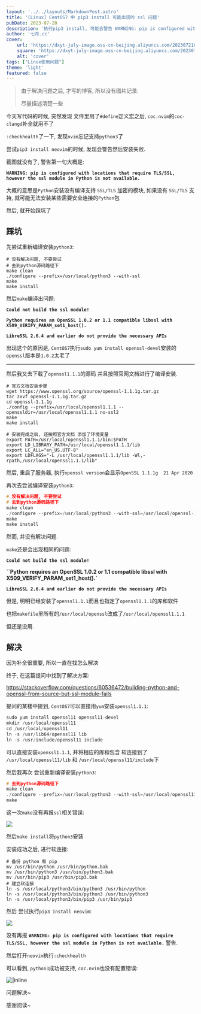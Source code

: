 ```yaml
---
layout: '../../layouts/MarkdownPost.astro'
title: '[Linux] CentOS7 中 pip3 install 可能出现的 ssl 问题'
pubDate: 2023-07-20
description: '执行pip3 install, 可能会警告 WARNING: pip is configured with locations that require TLS/SSL, however the ssl module in Python is not available.'
author: '七月.cc'
cover:
    url: 'https://dxyt-july-image.oss-cn-beijing.aliyuncs.com/202307210054736.png'
    square: 'https://dxyt-july-image.oss-cn-beijing.aliyuncs.com/202307210054736.png'
    alt: 'cover'
tags: ["Linux使用问题"]
theme: 'light'
featured: false
---
```


> 由于解决问题之后, 才写的博客, 所以没有图片记录.
>
> 尽量描述清楚一些

今天写代码的时候, 突然发现 文件里用了`#define`定义宏之后, `coc.nvim`的`coc-clangd`补全就用不了

`:checkhealth`了一下, 发现`nvim`忘记支持`python3`了

尝试`pip3 install neovim`的时候, 发现会警告然后安装失败.

截图就没有了, 警告第一句大概是:

**`WARNING: pip is configured with locations that require TLS/SSL, however the ssl module in Python is not available.`**

大概的意思是`Python`安装没有编译支持 `SSL/TLS` 加密的模块, 如果没有 `SSL/TLS` 支持, 就可能无法安装某些需要安全连接的`Python`包

然后, 就开始踩坑了

## 踩坑

先尝试重新编译安装`python3`:

```shell
# 没有解决问题, 不要尝试
# 去到python源码路径下 
make clean
./configure --prefix=/usr/local/python3 --with-ssl
make
make install
```

然后`make`编译出问题:

**`Could not build the ssl module!`**

**`Python requires an OpenSSL 1.0.2 or 1.1 compatible libssl with X509_VERIFY_PARAM_set1_host().`**

**`LibreSSL 2.6.4 and earlier do not provide the necessary APIs`**

出现这个的原因是, `CentOS7`执行`sudo yum install openssl-devel`安装的`openssl`版本是`1.0.2`太老了

---

然后我又去下载了`openssl1.1.1`的源码 并且按照官网文档进行了编译安装.

```shell
# 官方文档安装步骤
wget https://www.openssl.org/source/openssl-1.1.1g.tar.gz
tar zxvf openssl-1.1.1g.tar.gz
cd openssl-1.1.1g
./config --prefix=/usr/local/openssl1.1.1 --openssldir=/usr/local/openssl1.1.1 no-ssl2
make
make install

# 安装完成之后, 还按照官方文档 添加了环境变量
export PATH=/usr/local/openssl1.1.1/bin:$PATH
export LD_LIBRARY_PATH=/usr/local/openssl1.1.1/lib
export LC_ALL="en_US.UTF-8"
export LDFLAGS="-L /usr/local/openssl1.1.1/lib -Wl,-rpath,/usr/local/openssl1.1.1/lib"
```

然后, 重启了服务器, 执行`openssl version`会显示`OpenSSL 1.1.1g  21 Apr 2020`

再次去尝试编译安装`python3`:

```cpp
# 没有解决问题, 不要尝试
# 去到python源码路径下 
make clean
./configure --prefix=/usr/local/python3 --with-ssl=/usr/local/openssl-1.1.1
make
make install
```

然而, 并没有解决问题.

`make`还是会出现相同的问题:

**`Could not build the ssl module!`**

**``Python requires an OpenSSL 1.0.2 or 1.1 compatible libssl with X509_VERIFY_PARAM_set1_host().`**

**`LibreSSL 2.6.4 and earlier do not provide the necessary APIs`**

但是, 明明已经安装了`openssl1.1.1`而且也指定了`openssl1.1.1`的库和软件

也把`makefile`里所有的`/usr/local/openssl`改成了`/usr/local/openssl1.1.1`

但还是没用.

## 解决

因为补全很重要, 所以一直在找怎么解决

终于, 在这篇提问中找到了解决方案:

https://stackoverflow.com/questions/60536472/building-python-and-openssl-from-source-but-ssl-module-fails

提问的某楼中提到, `CentOS7`可以直接用`yum`安装`openssl1.1.1`:

```py
sudo yum install openssl11 openssl11-devel
mkdir /usr/local/openssl11
cd /usr/local/openssl11
ln -s /usr/lib64/openssl11 lib
ln -s /usr/include/openssl11 include
```

可以直接安装`openssl1.1.1`, 并将相应的库和包含 软连接到了 `/usr/local/openssl11/lib` 和 `/usr/local/openssl11/include`下

然后我再次 尝试重新编译安装`python3`:

```cpp
# 去到python源码路径下 
make clean
./configure --prefix=/usr/local/python3 --with-ssl=/usr/local/openssl11
make
```

这一次`make`没有再报`ssl`相关错误:

![](https://dxyt-july-image.oss-cn-beijing.aliyuncs.com/202307210132623.png)

然后`make install`将`python3`安装

安装成功之后, 进行软连接:

```shell
# 备份 python 和 pip
mv /usr/bin/python /usr/bin/python.bak
mv /usr/bin/python3 /usr/bin/python3.bak
mv /usr/bin/pip3 /usr/bin/pip3.bak
# 建立软连接
ln -s /usr/local/python3/bin/python3 /usr/bin/python
ln -s /usr/local/python3/bin/python3 /usr/bin/python3
ln -s /usr/local/python3/bin/pip3 /usr/bin/pip3
```

然后 尝试执行`pip3 install neovim`:

![](https://dxyt-july-image.oss-cn-beijing.aliyuncs.com/202307210135325.png)

没有再报 **`WARNING: pip is configured with locations that require TLS/SSL, however the ssl module in Python is not available.`** 警告.

然后打开`neovim`执行`:checkhealth`

可以看到, `python3`成功被支持, `coc.nvim`也没有配置错误:

![|inline](https://dxyt-july-image.oss-cn-beijing.aliyuncs.com/202307210138914.png)

问题解决~

感谢阅读~